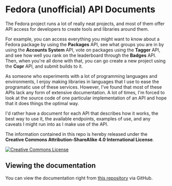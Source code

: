 # Fedora (unofficial) API Documents

The Fedora project runs a lot of really neat projects, and most of them offer
API access for developers to create tools and libraries around them.

For example, you can access everything you might want to know about a Fedora
package by using the **Packages** API, see what groups you are in by using the
**Accounts System** API, vote on packages using the **Tagger** API, and see how
well you rank on the leaderboard through the **Badges** API. Then, when you're
all done with that, you can go create a new project using the **Copr** API, and
submit builds to it.

As someone who experiments with a lot of programming languages and
environments, I enjoy making libraries in languages that I use to ease the
programatic use of these services. However, I've found that most of these APIs
lack any form of extensive documentation. A lot of times, I'm forced to look at
the source code of one particular implementation of an API and hope that it
does things the optimal way.

I'd rather have a document for each API that describes how it works, the best
way to use it, the available endpoints, examples of use, and any caveats I
might run into as I make use of the API.

The information contained in this repo is hereby released under the **Creative
Commons Attribution-ShareAlike 4.0 International License**.

<a rel="license" href="http://creativecommons.org/licenses/by-sa/4.0/">
  <img alt="Creative Commons License" style="border-width:0" src="http://i.creativecommons.org/l/by-sa/4.0/88x31.png" />
</a>

## Viewing the documentation

You can view the documentation right from
[this repository](https://github.com/CodeBlock/fedora-api-docs) via GitHub.

<!-- TODO: Alternatively, I also use [Pandoc](http://johnmacfarlane.net/pandoc/) to
generate prettier, Fedora-themed HTML files from the same Markdown source.-->
